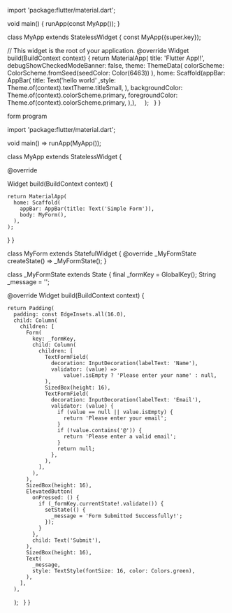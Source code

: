 import 'package:flutter/material.dart';

void main() {
  runApp(const MyApp());
}

class MyApp extends StatelessWidget {
  const MyApp({super.key});

  // This widget is the root of your application.
  @override
  Widget build(BuildContext context) {
    return MaterialApp(
      title: 'Flutter App!!',
      debugShowCheckedModeBanner: false,
      theme: ThemeData(
        colorScheme: ColorScheme.fromSeed(seedColor: Color(6463))
      ),
      home: Scaffold(appBar: AppBar(
        title: Text('hello world' ,style: Theme.of(context).textTheme.titleSmall,
),
             backgroundColor: Theme.of(context).colorScheme.primary,
              foregroundColor: Theme.of(context).colorScheme.primary,
      ),),
    );
  }
}


form program

import 'package:flutter/material.dart';

void main() => runApp(MyApp());

class MyApp extends StatelessWidget {

  @override
  
  Widget build(BuildContext context) {
  
    return MaterialApp(
      home: Scaffold(
        appBar: AppBar(title: Text('Simple Form')),
        body: MyForm(),
      ),
    );
  }
}

class MyForm extends StatefulWidget {
  @override
  _MyFormState createState() => _MyFormState();
}

class _MyFormState extends State<MyForm> {
  final _formKey = GlobalKey<FormState>();
  String _message = '';

  @override
  Widget build(BuildContext context) {
  
    return Padding(
      padding: const EdgeInsets.all(16.0),
      child: Column(
        children: [
          Form(
            key: _formKey,
            child: Column(
              children: [
                TextFormField(
                  decoration: InputDecoration(labelText: 'Name'),
                  validator: (value) =>
                      value!.isEmpty ? 'Please enter your name' : null,
                ),
                SizedBox(height: 16),
                TextFormField(
                  decoration: InputDecoration(labelText: 'Email'),
                  validator: (value) {
                    if (value == null || value.isEmpty) {
                      return 'Please enter your email';
                    }
                    if (!value.contains('@')) {
                      return 'Please enter a valid email';
                    }
                    return null;
                  },
                ),
              ],
            ),
          ),
          SizedBox(height: 16),
          ElevatedButton(
            onPressed: () {
              if (_formKey.currentState!.validate()) {
                setState(() {
                  _message = 'Form Submitted Successfully!';
                });
              }
            },
            child: Text('Submit'),
          ),
          SizedBox(height: 16),
          Text(
            _message,
            style: TextStyle(fontSize: 16, color: Colors.green),
          ),
        ],
      ),
    );
  }
}
